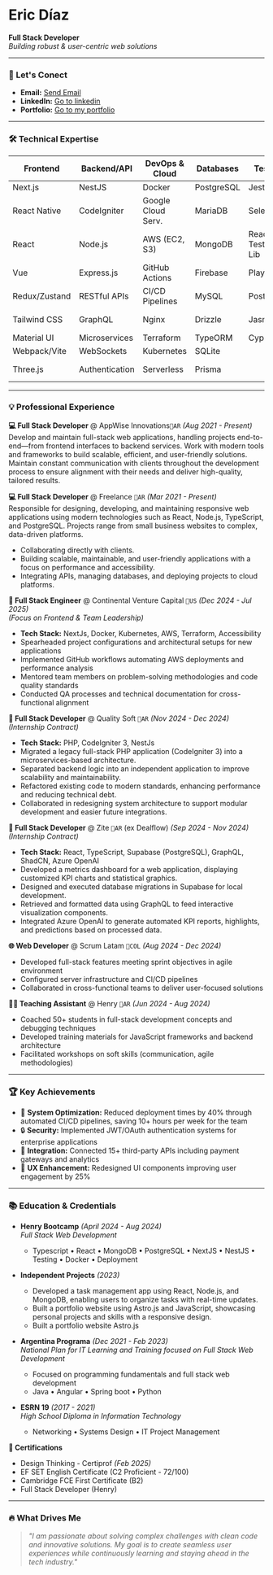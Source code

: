 # Eric Díaz  
**Full Stack Developer**  
*Building robust & user-centric web solutions*

---

### 📍 Let's Conect  
- **Email:** [Send Email](mailto:ericdiazeuka@gmail.com)  
- **LinkedIn:** [Go to linkedin](http://www.linkedin.com/in/eric-diaz-euka)
- **Portfolio:** [Go to my portfolio](https://ericdiazportfolio.vercel.app)

---

### 🛠️ Technical Expertise  

| **Frontend**       | **Backend/API**     | **DevOps & Cloud** | **Databases**     | **Testing**       | **UX/UI Tools**   |
|--------------------|---------------------|--------------------|-------------------|-------------------|-------------------|
| Next.js            | NestJS              | Docker             | PostgreSQL        | Jest              | Figma             |
| React Native       | CodeIgniter         | Google Cloud Serv. | MariaDB           | Selenium          | Affinity Designer |
| React              | Node.js             | AWS (EC2, S3)      | MongoDB           | React Testing Lib | Adobe Photoshop   |
| Vue                | Express.js          | GitHub Actions     | Firebase          | Playwright        | Adobe Illustrator |
| Redux/Zustand      | RESTful APIs        | CI/CD Pipelines    | MySQL             | Postman           | User Testing      |
| Tailwind CSS       | GraphQL             | Nginx              | Drizzle           | Jasmine           | Responsive Design |
| Material UI        | Microservices       | Terraform          | TypeORM           | Cypress           | Accessibility     |
| Webpack/Vite       | WebSockets          | Kubernetes         | SQLite            |                   | Wireframing       |
| Three.js           | Authentication      | Serverless         | Prisma            |                   | Design Systems    |

---

### 💡 Professional Experience  

**💻 Full Stack Developer** @ AppWise Innovations`📍AR` *(Aug 2021 - Present)*  
Develop and maintain full-stack web applications, handling projects end-to-end—from frontend interfaces to backend services. Work with modern tools and frameworks to build scalable, efficient, and user-friendly solutions. Maintain constant communication with clients throughout the development process to ensure alignment with their needs and deliver high-quality, tailored results.

**💻 Full Stack Developer** @ Freelance `📍AR` *(Mar 2021 - Present)*  
Responsible for designing, developing, and maintaining responsive web applications using modern technologies such as React, Node.js, TypeScript, and PostgreSQL. Projects range from small business websites to complex, data-driven platforms.
- Collaborating directly with clients.
- Building scalable, maintainable, and user-friendly applications with a focus on performance and accessibility.
- Integrating APIs, managing databases, and deploying projects to cloud platforms.

**🧩 Full Stack Engineer** @ Continental Venture Capital `📍US` *(Dec 2024 - Jul 2025)*  
*(Focus on Frontend & Team Leadership)*
- **Tech Stack:** NextJs, Docker, Kubernetes, AWS, Terraform, Accessibility
- Spearheaded project configurations and architectural setups for new applications  
- Implemented GitHub workflows automating AWS deployments and performance analysis  
- Mentored team members on problem-solving methodologies and code quality standards  
- Conducted QA processes and technical documentation for cross-functional alignment

**🚀 Full Stack Developer** @ Quality Soft `📍AR` *(Nov 2024 - Dec 2024)*  
*(Internship Contract)*  
- **Tech Stack:** PHP, CodeIgniter 3, NestJs
- Migrated a legacy full-stack PHP application (CodeIgniter 3) into a microservices-based architecture.
- Separated backend logic into an independent application to improve scalability and maintainability.
- Refactored existing code to modern standards, enhancing performance and reducing technical debt.
- Collaborated in redesigning system architecture to support modular development and easier future integrations.

**🚀 Full Stack Developer** @ Zite `📍AR` (ex Dealflow) *(Sep 2024 - Nov 2024)*  
*(Internship Contract)*  
- **Tech Stack:** React, TypeScript, Supabase (PostgreSQL), GraphQL, ShadCN, Azure OpenAI
- Developed a metrics dashboard for a web application, displaying customized KPI charts and statistical graphics.
- Designed and executed database migrations in Supabase for local development.
- Retrieved and formatted data using GraphQL to feed interactive visualization components.
- Integrated Azure OpenAI to generate automated KPI reports, highlights, and predictions based on processed data.

**🌐 Web Developer** @ Scrum Latam `📍COL` *(Aug 2024 - Dec 2024)*  
- Developed full-stack features meeting sprint objectives in agile environment  
- Configured server infrastructure and CI/CD pipelines  
- Collaborated in cross-functional teams to deliver user-focused solutions  

**👨‍🏫 Teaching Assistant** @ Henry `📍AR` *(Jun 2024 - Aug 2024)*  
- Coached 50+ students in full-stack development concepts and debugging techniques  
- Developed training materials for JavaScript frameworks and backend architecture  
- Facilitated workshops on soft skills (communication, agile methodologies)  

---

### 🏆 Key Achievements  
- 🚀 **System Optimization:** Reduced deployment times by 40% through automated CI/CD pipelines, saving 10+ hours per week for the team  
- 🔒 **Security:** Implemented JWT/OAuth authentication systems for enterprise applications  
- 🔗 **Integration:** Connected 15+ third-party APIs including payment gateways and analytics  
- 🎨 **UX Enhancement:** Redesigned UI components improving user engagement by 25%

---

### 📚 Education & Credentials  
- **Henry Bootcamp** *(April 2024 - Aug 2024)*  
  *Full Stack Web Development*  
  - Typescript • React • MongoDB • PostgreSQL • NextJS • NestJS • Testing • Docker • Deployment

- **Independent Projects** *(2023)*  
  - Developed a task management app using React, Node.js, and MongoDB, enabling users to organize tasks with real-time updates.
  - Built a portfolio website using Astro.js and JavaScript, showcasing personal projects and skills with a responsive design.
  - Built a portfolio website Astro.js

- **Argentina Programa** *(Dec 2021 - Feb 2023)*  
  *National Plan for IT Learning and Training focused on Full Stack Web Development*  
  - Focused on programming fundamentals and full stack web development
  - Java • Angular • Spring boot • Python

- **ESRN 19** *(2017 - 2021)*  
  *High School Diploma in Information Technology*  
  - Networking • Systems Design • IT Project Management

**📜 Certifications**  
- Design Thinking - Certiprof *(Feb 2025)*
- EF SET English Certificate (C2 Proficient - 72/100)  
- Cambridge FCE First Certificate (B2)  
- Full Stack Developer (Henry)  

---

### 🔥 What Drives Me  
> *"I am passionate about solving complex challenges with clean code and innovative solutions. My goal is to create seamless user experiences while continuously learning and staying ahead in the tech industry."*
